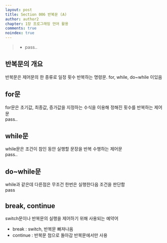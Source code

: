 ```yaml
---
layout: post
title: Section 006 반복문 (A)
author: author2
chapter: 1장 프로그래밍 언어 활용
comments: true
noindex: true
---
```

>- pass..

## 반복문의 개요

반복문은 제어문의 한 종류로 일정 횟수 반복하는 명령문. for, while, do~while 이있음

## for문

for문은 초기값, 최종값, 증가값을 지정하는 수식을 이용해 정해진 횟수를 반복하는 제어문   
pass..

## while문

while문은 조건이 참인 동안 실행할 문장을 반복 수행하는 제어문   
pass..

## do~while문

while과 같은데 다른점은 무조건 한번은 실행한다음 조건을 판단함    
pass

## break, continue

switch문이나 반복문의 실행을 제어하기 위해 사용되는 예약어
- break : switch, 반복문 빠져나옴
- continue : 반복문 첨으로 돌아감 반복문에서만 사용

